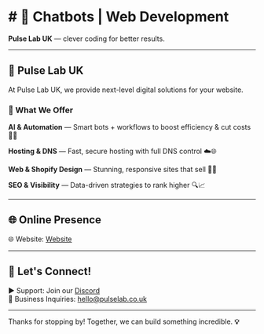 # # 👋 Chatbots | Web Development 

**Pulse Lab UK** — clever coding for better results.

---

## 🚀 Pulse Lab UK

At Pulse Lab UK, we provide next-level digital solutions for your website. 

### 💼 What We Offer

**AI & Automation** — Smart bots + workflows to boost efficiency & cut costs 🤖🔧 

**Hosting & DNS** — Fast, secure hosting with full DNS control ☁️🌐 

**Web & Shopify Design** — Stunning, responsive sites that sell 🎨🛒 

**SEO & Visibility** — Data-driven strategies to rank higher 🔍📈 



---

## 🌐 Online Presence

🌐 Website: [Website](https://pulselab.co.uk)  

---

## 📢 Let's Connect!

▶ Support: Join our [Discord](https://discord.gg/J9kVfvAYeH)  
📧 Business Inquiries: [hello@pulselab.co.uk](mailto:hello@pulseitinnovate.uk)  

---

Thanks for stopping by! Together, we can build something incredible. **💡**
